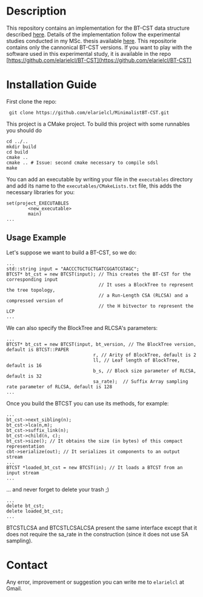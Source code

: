 # Description
This repository contains an implementation for the BT-CST data structure described [here](https://link.springer.com/chapter/10.1007/978-3-030-32686-9_31). Details of the implementation follow the experimental studies conducted in my MSc. thesis available [here](https://users.dcc.uchile.cl/~gnavarro/mem/algoritmos/tesisManuel.pdf). This repositorie contains only the cannonical BT-CST versions. If you want to play with the software used in this experimental study, it is available in the repo [https://github.com/elarielcl/BT-CST](https://github.com/elarielcl/BT-CST)
# Installation Guide
First clone the repo:
```
 git clone https://github.com/elarielcl/MinimalistBT-CST.git
 ```
 
This project is a CMake project. To build this project with some runnables you should do

```
cd ../..
mkdir build
cd build
cmake ..
cmake .. # Issue: second cmake necessary to compile sdsl
make
```

You can add an executable by writing your file in the `executables` directory and add its name to the `executables/CMakeLists.txt` file, this adds the necessary libraries for you:
```
set(project_EXECUTABLES
        <new_executable>
        main)
...
```

 ## Usage Example
 Let's suppose we want to build a BT-CST, so we do:
 ```
 ...
 std::string input = "AACCCTGCTGCTGATCGGATCGTAGC";
 BTCST* bt_cst = new BTCST(input); // This creates the BT-CST for the corresponding input
                                   // It uses a BlockTree to represent the tree topology,
                                   // a Run-Length CSA (RLCSA) and a compressed version of
                                   // the H bitvector to represent the LCP
 ...
 
 ```
 We can also specify the BlockTree and RLCSA's parameters:
  ```
 ...
 BTCST* bt_cst = new BTCST(input, bt_version, // The BlockTree version, default is BTCST::PAPER
                                  r, // Arity of BlockTree, default is 2
                                  ll, // Leaf length of BlockTree, default is 16
                                  b_s, // Block size parameter of RLCSA, default is 32
                                  sa_rate);  // Suffix Array sampling rate parameter of RLCSA, default is 128
 ...
 
 ```
 
  Once you build the BTCST you can use its methods, for example:
 ```
 ...
 bt_cst->next_sibling(n);
 bt_cst->lca(n,m);
 bt_cst->suffix_link(n);
 bt_cst->child(n, c);
 bt_cst->size(); // It obtains the size (in bytes) of this compact representation
 cbt->serialize(out); // It serializes it components to an output stream
 ...
 BTCST *loaded_bt_cst = new BTCST(in); // It loads a BTCST from an input stream
 ...
 ```
 
 ... and never forget to delete your trash ;)
 ```
 ...
 delete bt_cst;
 delete loaded_bt_cst;
 ...
 ```
 
 BTCSTLCSA and BTCSTLCSALCSA present the same interface except that it does not require the sa_rate in the construction (since it does not use SA sampling).
 
 # Contact
 Any error, improvement or suggestion you can write me to `elarielcl` at Gmail. 
